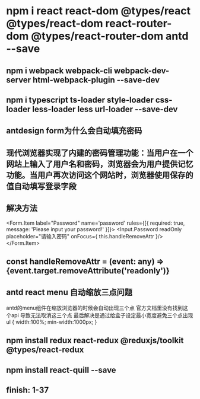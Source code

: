 # npm i react react-dom @types/react @types/react-dom react-router-dom @types/react-router-dom antd --save

## npm i webpack webpack-cli webpack-dev-server html-webpack-plugin --save-dev

## npm i typescript ts-loader style-loader css-loader less-loader less url-loader --save-dev

## antdesign form为什么会自动填充密码

## 现代浏览器实现了内建的密码管理功能：当⽤户在⼀个⽹站上输⼊了⽤户名和密码，浏览器会为⽤户提供记忆功能。当⽤户再次访问这个⽹站时，浏览器使⽤保存的值⾃动填写登录字段

## 解决方法

<Form.Item label="Password" name='password'
    rules={[{ required: true, message: 'Please input your password!' }]}>
    <Input.Password
    readOnly
    placeholder="请输入密码"
    onFocus={ this.handleRemoveAttr }/>
</Form.Item>

## const handleRemoveAttr = (event: any) => {event.target.removeAttribute('readonly')}

## antd react menu 自动缩放三点问题

antd的menu组件在缩放浏览器的时候会自动出现三个点
官方文档里没有找到这个api 导致无法取消这三个点
最后解决是通过给盒子设定最小宽度避免三个点出现
ul {
    width:100%;
    min-width:1000px;
}

## npm install redux react-redux @reduxjs/toolkit @types/react-redux

## npm install react-quill --save

## finish: 1-37
